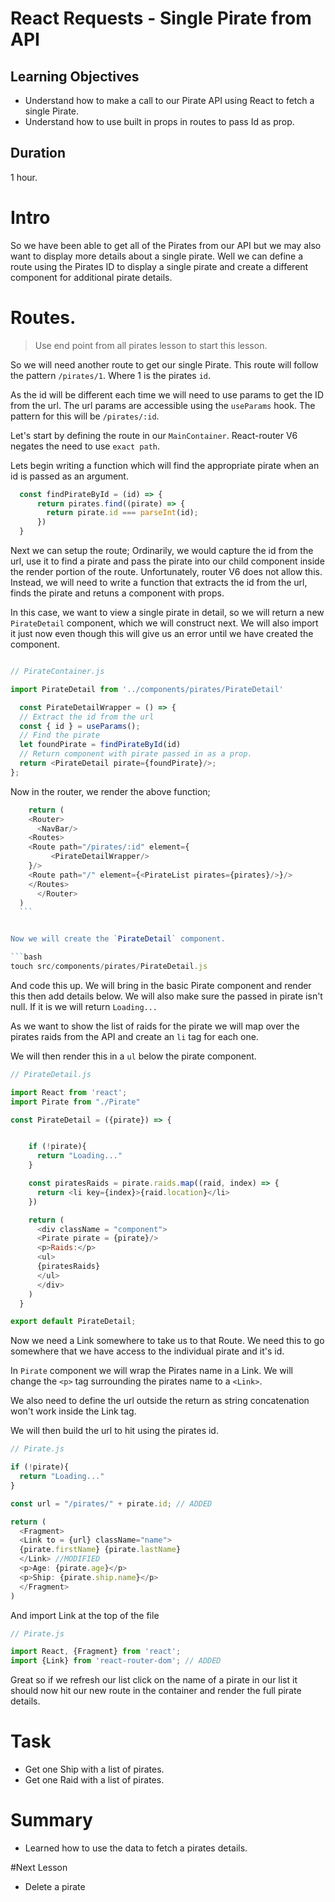 # React Requests - Single Pirate from API

## Learning Objectives

- Understand how to make a call to our Pirate API using React to fetch a single Pirate.
- Understand how to use built in props in routes to pass Id as prop.


## Duration
1 hour.

# Intro

So we have been able to get all of the Pirates from our API but we may also want to display more details about a single pirate. Well we can define a route using the Pirates ID to display a single pirate and create a different component for additional pirate details.

# Routes.

> Use end point from all pirates lesson to start this lesson.

So we will need another route to get our single Pirate. This route will follow the pattern `/pirates/1`. Where 1 is the pirates `id`.

As the id will be different each time we will need to use params to get the ID from the url. The url params are accessible using the `useParams` hook. The pattern for this will be `/pirates/:id`.

Let's start by defining the route in our `MainContainer`. React-router V6 negates the need to use `exact path`.

Lets begin writing a function which will find the appropriate pirate when an id is passed as an argument.

```js
  const findPirateById = (id) => {
      return pirates.find((pirate) => {
        return pirate.id === parseInt(id);
      })
  }
  ```

  Next we can setup the route;
  Ordinarily, we would capture the id from the url, use it to find a pirate and pass the pirate into our child component inside the render portion of the route. Unfortunately, router V6 does not allow this.
  Instead, we will need to write a function that extracts the id from the url, finds the pirate and retuns a component with props.

  In this case, we want to view a single pirate in detail, so we will return a new `PirateDetail` component, which we will construct next.
  We will also import it just now even though this will give us an error until we have created the component.

  ```js

  // PirateContainer.js

  import PirateDetail from '../components/pirates/PirateDetail'
```

  ```js
    const PirateDetailWrapper = () => {
    // Extract the id from the url
    const { id } = useParams();
    // Find the pirate
    let foundPirate = findPirateById(id)
    // Return component with pirate passed in as a prop.
    return <PirateDetail pirate={foundPirate}/>;
  };
  ```

  Now in the router, we render the above function;

  ```js
      return (
      <Router>
        <NavBar/>
      <Routes>
      <Route path="/pirates/:id" element={
           <PirateDetailWrapper/>
      }/>      
      <Route path="/" element={<PirateList pirates={pirates}/>}/>
      </Routes>
        </Router>
    )
    ```


Now we will create the `PirateDetail` component.

```bash
touch src/components/pirates/PirateDetail.js

```

And code this up. We will bring in the basic Pirate component and render this then add details below. We will also make sure the passed in pirate isn't null. If it is we will return `Loading...`

As we want to show the list of raids for the pirate we will map over the pirates raids from the API and create an `li` tag for each one.

We will then render this in a `ul` below the pirate component.



```js
// PirateDetail.js

import React from 'react';
import Pirate from "./Pirate"

const PirateDetail = ({pirate}) => {


    if (!pirate){
      return "Loading..."
    }

    const piratesRaids = pirate.raids.map((raid, index) => {
      return <li key={index}>{raid.location}</li>
    })

    return (
      <div className = "component">
      <Pirate pirate = {pirate}/>
      <p>Raids:</p>
      <ul>
      {piratesRaids}
      </ul>
      </div>
    )
  }

export default PirateDetail;


```

Now we need a Link somewhere to take us to that Route. We need this to go somewhere that we have access to the individual pirate and it's id.

In `Pirate` component we will wrap the Pirates name in a Link. We will change the `<p>` tag surrounding the pirates name to a `<Link>`.

We also need to define the url outside the return as string concatenation won't work inside the Link tag.

We will then build the url to hit using the pirates id.

```js
// Pirate.js

if (!pirate){
  return "Loading..."
}

const url = "/pirates/" + pirate.id; // ADDED

return (
  <Fragment>
  <Link to = {url} className="name">
  {pirate.firstName} {pirate.lastName}
  </Link> //MODIFIED
  <p>Age: {pirate.age}</p>
  <p>Ship: {pirate.ship.name}</p>
  </Fragment>
)
```

And import Link at the top of the file

```js
// Pirate.js

import React, {Fragment} from 'react';
import {Link} from 'react-router-dom'; // ADDED

```
Great so if we refresh our list click on the name of a pirate in our list it should now hit our new route in the container and render the full pirate details.

# Task
 - Get one Ship with a list of pirates.
 - Get one Raid with a list of pirates.

# Summary
- Learned how to use the data to fetch a pirates details.

#Next Lesson
- Delete a pirate
